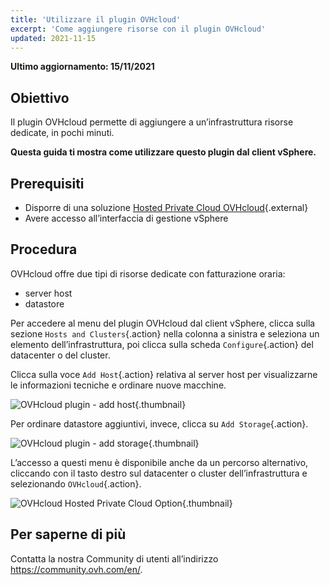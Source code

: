 ```yaml
---
title: 'Utilizzare il plugin OVHcloud'
excerpt: 'Come aggiungere risorse con il plugin OVHcloud'
updated: 2021-11-15
---
```


**Ultimo aggiornamento: 15/11/2021**

## Obiettivo

Il plugin OVHcloud permette di aggiungere a un’infrastruttura risorse dedicate, in pochi minuti.

**Questa guida ti mostra come utilizzare questo plugin dal client vSphere.**

## Prerequisiti

- Disporre di una soluzione [Hosted Private Cloud OVHcloud](https://www.ovhcloud.com/it/enterprise/products/hosted-private-cloud/){.external}
- Avere accesso all’interfaccia di gestione vSphere

## Procedura

OVHcloud offre due tipi di risorse dedicate con fatturazione oraria:

- server host
- datastore

Per accedere al menu del plugin OVHcloud dal client vSphere, clicca sulla sezione `Hosts and Clusters`{.action} nella colonna a sinistra e seleziona un elemento dell’infrastruttura,  poi clicca sulla scheda `Configure`{.action} del datacenter o del cluster.

Clicca sulla voce `Add Host`{.action} relativa al server host  per visualizzarne le informazioni tecniche e ordinare nuove macchine.

![OVHcloud plugin - add host](images/Plugin01.jpg){.thumbnail}

Per ordinare datastore aggiuntivi, invece, clicca su `Add Storage`{.action}.

![OVHcloud plugin - add storage](images/Plugin02.jpg){.thumbnail}

L’accesso a questi menu è disponibile anche da un percorso alternativo, cliccando con il tasto destro sul datacenter o cluster dell’infrastruttura e selezionando `OVHcloud`{.action}.

![OVHcloud Hosted Private Cloud Option](images/Plugin03.jpg){.thumbnail}

## Per saperne di più

Contatta la nostra Community di utenti all’indirizzo <https://community.ovh.com/en/>.